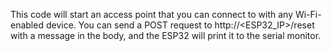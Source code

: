 This code will start an access point that you can connect to with any Wi-Fi-enabled device. You can send a POST request to http://<ESP32_IP>/reset with a message in the body, and the ESP32 will print it to the serial monitor.